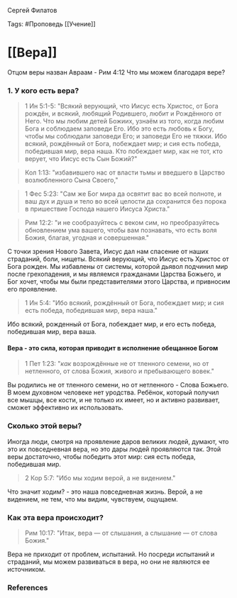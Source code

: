 Сергей Филатов

Tags: #Проповедь
[[Учение]]
# [[Вера]]
Отцом веры назван Авраам - Рим 4:12
Что мы можем благодаря вере?
### 1. У кого есть вера? 
> 1 Ин 5:1-5: "Всякий верующий, что Иисус есть Христос, от Бога рождён, и всякий, любящий Родившего, любит и Рождённого от Него. Что мы любим детей Божиих, узнаём из того, когда любим Бога и соблюдаем заповеди Его. Ибо это есть любовь к Богу, чтобы мы соблюдали заповеди Его; и заповеди Его не тяжки. Ибо всякий, рождённый от Бога, побеждает мир; и сия есть победа, победившая мир, вера наша. Кто побеждает мир, как не тот, кто верует, что Иисус есть Сын Божий?"

> Кол 1:13: "избавившего нас от власти тьмы и введшего в Царство возлюбленного Сына Своего,"

> 1 Фес 5:23: "Сам же Бог мира да освятит вас во всей полноте, и ваш дух и душа и тело во всей целости да сохранится без порока в пришествие Господа нашего Иисуса Христа."

> Рим 12:2: "и не сообразуйтесь с веком сим, но преобразуйтесь обновлением ума вашего, чтобы вам познавать, что есть воля Божия, благая, угодная и совершенная."

С точки зрения Нового Завета, Иисус дал нам спасение от наших страданий, боли, нищеты.
Всякий верующий, что Иисус есть Христос от Бога рожден. Мы избавлены от системы, которой дьявол подчинил мир после грехопадения, и мы являемся гражданами Царства Божьего, и Бог хочет, чтобы мы были представителями этого Царства, и привносим его проявление.

> 1 Ин 5:4: "Ибо всякий, рождённый от Бога, побеждает мир; и сия есть победа, победившая мир, вера наша."

Ибо всякий, рожденный от Бога, побеждает мир, и его есть победа, победившая мир, вера ваша.

#### Вера - это сила, которая приводит в исполнение обещанное Богом

> 1 Пет 1:23: "_как_ возрождённые не от тленного семени, но от нетленного, от слова Божия, живого и пребывающего вовек."

Вы родились не от тленного семени, но от нетленного - Слова Божьего. В моем духовном человеке нет уродства. Ребёнок, который получил все мышцы, все кости, и не только их имеет, но и активно развивает, сможет эффективно их использовать.
### Сколько этой веры?
Иногда люди, смотря на проявление даров великих людей, думают, что это их повседневная вера, но это дары людей проявляются так.
Этой веры достаточно, чтобы победить этот мир: сия есть победа, победившая мир.

> 2 Кор 5:7: "Ибо мы ходим верой, а не видением."

Что значит ходим? - это наша повседневная жизнь. Верой, а не видением, не тем, что мы видим, чувствуем, ощущаем.
### Как эта вера происходит?

> Рим 10:17: "Итак, вера — от слышания, а слышание — от слова Божия."

Вера не приходит от проблем, испытаний. Но посреди испытаний и страданий, мы можем развиваться в вера, но они не являются ее источником.

### References